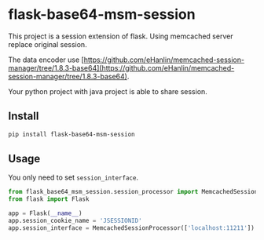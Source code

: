 flask-base64-msm-session
=======================================

This project is a session extension of flask. Using memcached server replace original session.

The data encoder use [https://github.com/eHanlin/memcached-session-manager/tree/1.8.3-base64](https://github.com/eHanlin/memcached-session-manager/tree/1.8.3-base64).

Your python project with java project is able to share session.

## Install

```sh
pip install flask-base64-msm-session
```

## Usage

You only need to set `session_interface`.

```py
from flask_base64_msm_session.session_processor import MemcachedSessionProcessor
from flask import Flask

app = Flask(__name__)
app.session_cookie_name = 'JSESSIONID'
app.session_interface = MemcachedSessionProcessor(['localhost:11211'])
```


